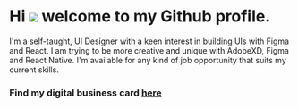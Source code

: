 # Hi ![](https://user-images.githubusercontent.com/18350557/176309783-0785949b-9127-417c-8b55-ab5a4333674e.gif) welcome to my Github profile.

I'm a self-taught, UI Designer with a keen interest in building UIs with Figma and React. I am trying to be more creative and unique with AdobeXD, Figma and React Native. I'm available for any kind of job opportunity that suits my current skills.

### Find my digital business card [here](http://callcard.pages.dev)
